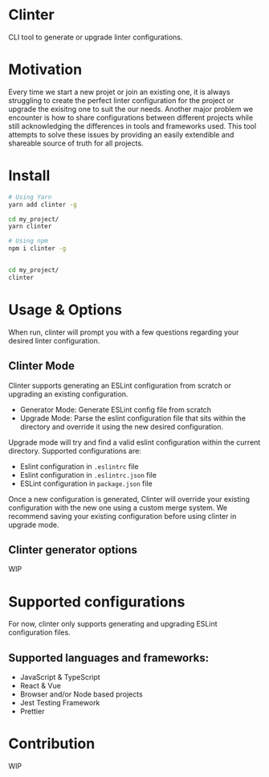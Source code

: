 Clinter
===

CLI tool to generate or upgrade linter configurations. 

# Motivation

Every time we start a new projet or join an existing one, it is always struggling to create the perfect linter configuration for the project or upgrade the exisitng one to suit the our needs. Another major problem we encounter is how to share configurations between different projects while still acknowledging the differences in tools and frameworks used. This tool attempts to solve these issues by providing an easily extendible and shareable source of truth for all projects.

# Install

```bash
# Using Yarn
yarn add clinter -g

cd my_project/
yarn clinter

# Using npm
npm i clinter -g


cd my_project/
clinter
```

# Usage & Options

When run, clinter will prompt you with a few questions regarding your desired linter configuration. 

## Clinter Mode

Clinter supports generating an ESLint configuration from scratch or upgrading an existing configuration.

- Generator Mode: Generate ESLint config file from scratch
- Upgrade Mode: Parse the eslint configuration file that sits within the directory and override it using the new desired configuration.

Upgrade mode will try and find a valid eslint configuration within the current directory. Supported configurations are:

- Eslint configuration in `.eslintrc` file
- Eslint configuration in `.eslintrc.json` file
- ESLint configuration in `package.json` file

Once a new configuration is generated, Clinter will override your existing configuration with the new one using a custom merge system. We recommend saving your existing configuration before using clinter in upgrade mode.

## Clinter generator options

WIP

# Supported configurations

For now, clinter only supports generating and upgrading ESLint configuration files.

## Supported languages and frameworks:

- JavaScript & TypeScript
- React & Vue
- Browser and/or Node based projects
- Jest Testing Framework
- Prettier

# Contribution

WIP
